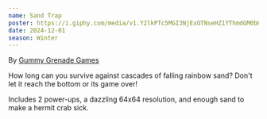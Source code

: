 ```yaml
---
name: Sand Trap
poster: https://i.giphy.com/media/v1.Y2lkPTc5MGI3NjExOTNseHZ1YThmdGM0bHJpam40ZHFmNGUyY3AyNm9mMmdoOTFzeTNwNiZlcD12MV9pbnRlcm5hbF9naWZfYnlfaWQmY3Q9Zw/IdBIOfF8m2FwJSVuqa/giphy-downsized-large.gif
date: 2024-12-01
season: Winter
---
```


By [Gummy Grenade Games](https://gummygrenadegames.itch.io/)

How long can you survive against cascades of falling rainbow sand? Don't let it reach the bottom or its game over!

Includes 2 power-ups, a dazzling 64x64 resolution, and enough sand to make a hermit crab sick.